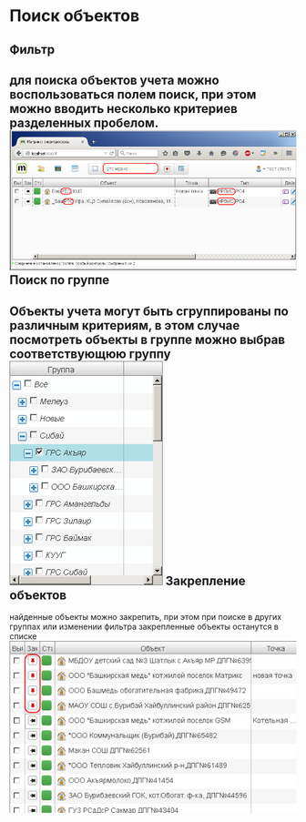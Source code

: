 Поиск объектов
==============
Фильтр
------------------
для поиска объектов учета можно воспользоваться полем **поиск**, при этом можно вводить несколько критериев разделенных пробелом.
![поиск](search.png)
Поиск по группе
---------------
Объекты учета могут быть сгруппированы по различным критериям, в этом случае посмотреть объекты в группе можно выбрав соответствующюю группу
![группы](groups.png)
Закрепление объектов
--------------------
найденные объекты можно закрепить, при этом при поиске в других группах или изменении фильтра закрепленные объекты останутся в списке
![закрепление](pin.png)